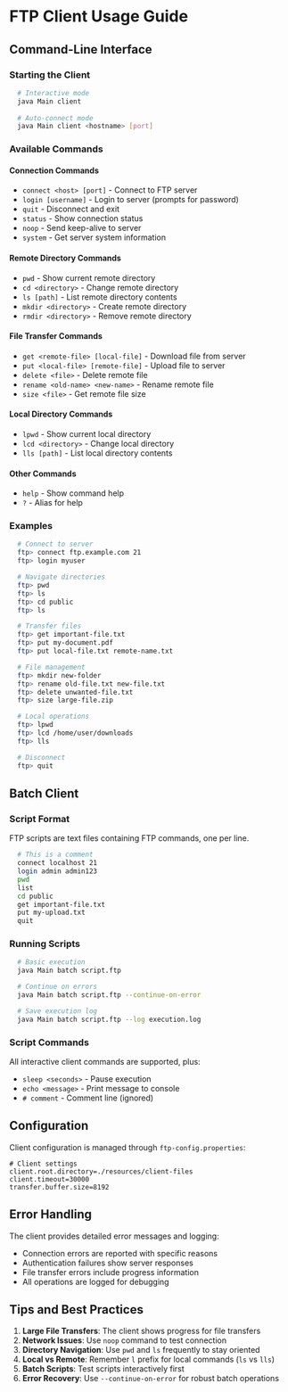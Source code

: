# FTP Client Usage Guide

## Command-Line Interface

### Starting the Client

```bash
  # Interactive mode
  java Main client
    
  # Auto-connect mode
  java Main client <hostname> [port]
```

### Available Commands

#### Connection Commands
- `connect <host> [port]` - Connect to FTP server
- `login [username]` - Login to server (prompts for password)
- `quit` - Disconnect and exit
- `status` - Show connection status
- `noop` - Send keep-alive to server
- `system` - Get server system information

#### Remote Directory Commands
- `pwd` - Show current remote directory
- `cd <directory>` - Change remote directory
- `ls [path]` - List remote directory contents
- `mkdir <directory>` - Create remote directory
- `rmdir <directory>` - Remove remote directory

#### File Transfer Commands
- `get <remote-file> [local-file]` - Download file from server
- `put <local-file> [remote-file]` - Upload file to server
- `delete <file>` - Delete remote file
- `rename <old-name> <new-name>` - Rename remote file
- `size <file>` - Get remote file size

#### Local Directory Commands
- `lpwd` - Show current local directory
- `lcd <directory>` - Change local directory
- `lls [path]` - List local directory contents

#### Other Commands
- `help` - Show command help
- `?` - Alias for help

### Examples

```bash
  # Connect to server
  ftp> connect ftp.example.com 21
  ftp> login myuser

  # Navigate directories
  ftp> pwd
  ftp> ls
  ftp> cd public
  ftp> ls

  # Transfer files
  ftp> get important-file.txt
  ftp> put my-document.pdf
  ftp> put local-file.txt remote-name.txt

  # File management
  ftp> mkdir new-folder
  ftp> rename old-file.txt new-file.txt
  ftp> delete unwanted-file.txt
  ftp> size large-file.zip

  # Local operations
  ftp> lpwd
  ftp> lcd /home/user/downloads
  ftp> lls

  # Disconnect
  ftp> quit
```

## Batch Client

### Script Format

FTP scripts are text files containing FTP commands, one per line.

```bash
  # This is a comment
  connect localhost 21
  login admin admin123
  pwd
  list
  cd public
  get important-file.txt
  put my-upload.txt
  quit
```

### Running Scripts

```bash
  # Basic execution
  java Main batch script.ftp

  # Continue on errors
  java Main batch script.ftp --continue-on-error

  # Save execution log
  java Main batch script.ftp --log execution.log
```

### Script Commands

All interactive client commands are supported, plus:
- `sleep <seconds>` - Pause execution
- `echo <message>` - Print message to console
- `# comment` - Comment line (ignored)

## Configuration

Client configuration is managed through `ftp-config.properties`:

```properties
# Client settings
client.root.directory=./resources/client-files
client.timeout=30000
transfer.buffer.size=8192
```

## Error Handling

The client provides detailed error messages and logging:
- Connection errors are reported with specific reasons
- Authentication failures show server responses
- File transfer errors include progress information
- All operations are logged for debugging

## Tips and Best Practices

1. **Large File Transfers**: The client shows progress for file transfers
2. **Network Issues**: Use `noop` command to test connection
3. **Directory Navigation**: Use `pwd` and `ls` frequently to stay oriented
4. **Local vs Remote**: Remember `l` prefix for local commands (`ls` vs `lls`)
5. **Batch Scripts**: Test scripts interactively first
6. **Error Recovery**: Use `--continue-on-error` for robust batch operations